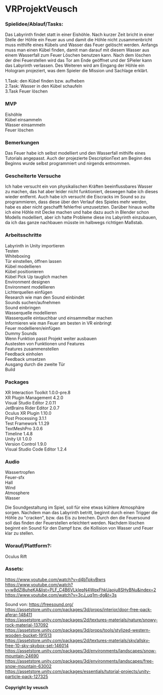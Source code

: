 # VRProjektVeusch

### Spielidee/Ablauf/Tasks: 
Das Labyrinth findet statt in einer Eishöhle. Nach kurzer Zeit bricht in einer Stelle der Höhle ein Feuer aus und damit die Höhle nicht zusammenbricht muss mithilfe eines Kübels und Wasser das Feuer gelöscht werden. Anfangs muss man einen Kübel finden, damit man darauf mit diesem Wasser aus einem Wasserfall zum Feuer Löschen benutzen kann. Nach dem löschen der drei Feuerstellen wird das Tor am Ende geöffnet und der SPieler kann das Labyrinth verlassen. Des Weiteren wird am Eingang der Höhle ein Hologram projeziert, was dem Spieler die Mission und Sachlage erklärt.<br> <br>
1.Task: den Kübel finden bzw. aufheben <br>
2.Task: Wasser in den Kübel schaufeln<br>
3.Task Feuer löschen<br>

### MVP
Eishöhle<br>
Kübel einsammeln<br>
Wasser einsammeln<br>
Feuer löschen<br>

### Bemerkungen
Das Feuer habe ich selbst modelliert und den Wasserfall mithilfe eines Tutorials angepasst. Auch der projezierte DescriptionText am Beginn des Beginns wurde selbst programmiert und nirgends entnommen.

### Gescheiterte Versuche
Ich habe versucht ein von physikalischen Kräften beeinflussbares Wasser zu machen, das hat aber leider nicht funktioniert, deswegen habe ich dieses wieder entfernt. Auch habe ich versucht die Eiscracks im Sound so zu programmieren, dass diese über den Verlauf des Spieles mehr werden, habe es aber nicht geschafft fehlerfrei umzusetzten. Darüber hinaus wollte ich eine Höhle mit Decke machen und habe dazu auch in Blender schon Modells modelliert, aber ich hatte Probleme diese ins Labyrinth einzubauen, da ich das ganze nachbauen müsste im halbwegs richtigen Maßstab.


### Arbeitsschritte
Labyrinth in Unity importieren<br>
Testen<br>
Whiteboxing<br>
Tür einstellen, öffnen lassen<br>
Kübel modellieren<br>
Kübel positionieren<br>
Kübel Pick Up tauglich machen<br>
Environment designen<br>
Environment modellieren<br>
Lichterquellen einfügen<br>
Research wie man den Sound einbindet<br>
Sounds suchen/aufnehmen<br>
Sound einbringen<br>
Wasserquelle modellieren<br>
Wasserquelle eintauchbar und einsammelbar machen<br>
Informieren wie man Feuer am besten in VR einbringt<br>
Feuer modellieren/einfügen<br>
Dummy Sounds<br>
Wenn Funktion passt Projekt weiter ausbauen<br>
Austesten von Funktionen und Features<br>
Features zusammenstellen<br>
Feedback einholen<br>
Feedback umsetzen<br>
Ausgang durch die zweite Tür<br>
Build<br>

### Packages
XR Interaction Toolkit 1.0.0-pre.8<br>
XR Plugin Management 4.2.0<br>
Visual Studio Editor 2.0.11<br>
JetBrains Rider Editor 2.0.7<br>
Oculus XR Plugin 1.10.0<br>
Post Processing 3.1.1<br>
Test Framework 1.1.29<br>
TextMeshPro 3.0.6<br>
Timeline 1.4.8<br>
Unity UI 1.0.0<br>
Version Control 1.9.0<br>
Visual Studio Code Editor 1.2.4<br>


### Audio
Wassertropfen<br>
Feuer-sfx<br>
Hall<br>
Wind<br>
Atmosphere<br>
Wasser<br>

Die Soundgestaltung im Spiel, soll für eine etwas kühlere Atmosphäre sorgen. Nachdem man das Labyrinth betritt, beginnt durch einen Trigger die Höhle zu "cracken", bzw. das Eis zu brechen. Durch den die Feuersound soll das finden der Feuerstellen erleichtert werden. Nachdem löschen beginnt ein Sound für den Dampf bzw. die Kollision von Wasser und Feuer klar zu stellen.  

### Worauf/Plattform?: 
Oculus Rift


### Assets: 
https://www.youtube.com/watch?v=d4bTpkvBwrs <br>
https://www.youtube.com/watch?v=w8dZl8uheKA&list=PLF_C4B6VLkIepN4WqxFhkUaoju8SHyBNu&index=2 <br>
https://www.youtube.com/watch?v=3cJ_uq1m-dg&t=3s <br>

Sound von: https://freesound.org/ <br>
https://assetstore.unity.com/packages/3d/props/interior/door-free-pack-aferar-148411<br>
https://assetstore.unity.com/packages/2d/textures-materials/nature/snowy-rock-material-137092<br>
https://assetstore.unity.com/packages/3d/props/tools/stylized-western-wooden-bucket-191513<br>
https://assetstore.unity.com/packages/2d/textures-materials/sky/allsky-free-10-sky-skybox-set-146014<br>
https://assetstore.unity.com/packages/3d/environments/landscapes/snow-mountain-24690<br>
https://assetstore.unity.com/packages/3d/environments/landscapes/free-snow-mountain-63002<br>
https://assetstore.unity.com/packages/essentials/tutorial-projects/unity-particle-pack-127325<br>




#### Copyright by veusch 
